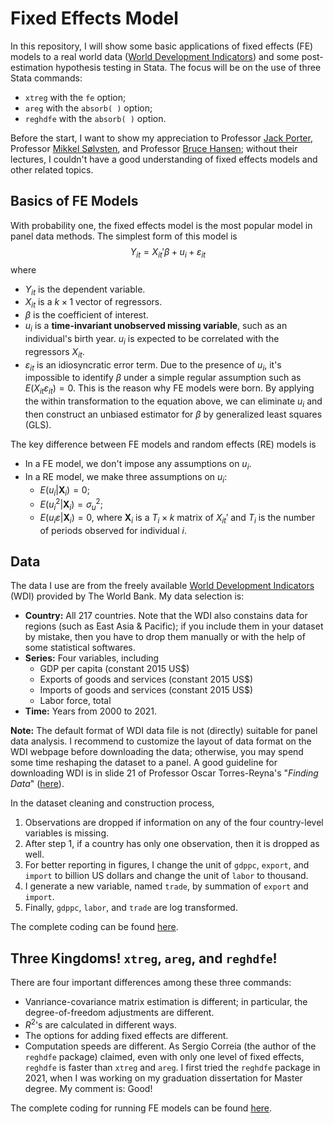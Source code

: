 # Fixed Effects Model
In this repository, I will show some basic applications of fixed effects (FE) models to a real world data ([World Development Indicators](https://databank.worldbank.org/source/world-development-indicators)) and some post-estimation hypothesis testing in Stata. The focus will be on the use of three Stata commands:
  * `xtreg` with the `fe` option;
  * `areg` with the `absorb( )` option;
  * `reghdfe` with the `absorb( )` option.

Before the start, I want to show my appreciation to Professor [Jack Porter](https://www.ssc.wisc.edu/~jrporter/), Professor [Mikkel Sølvsten](https://sites.google.com/site/mikkelsoelvsten/), and Professor [Bruce Hansen](https://www.ssc.wisc.edu/~bhansen/); without their lectures, I couldn't have a good understanding of fixed effects models and other related topics.


## Basics of FE Models
With probability one, the fixed effects model is the most popular model in panel data methods. The simplest form of this model is
$$Y_{it} = X_{it}'\beta + u_i + \varepsilon_{it}$$
where
  * $Y_{it}$ is the dependent variable.
  * $X_{it}$ is a $k \times 1$ vector of regressors.
  * $\beta$ is the coefficient of interest.
  * $u_i$ is a **time-invariant unobserved missing variable**, such as an individual's birth year. $u_i$ is expected to be correlated with the regressors $X_{it}$.
  * $\varepsilon_{it}$ is an idiosyncratic error term.
Due to the presence of $u_i$, it's impossible to identify $\beta$ under a simple regular assumption such as $E(X_{it} \varepsilon_{it}) = 0$. This is the reason why FE models were born. By applying the within transformation to the equation above, we can eliminate $u_i$ and then construct an unbiased estimator for $\beta$ by generalized least squares (GLS).

The key difference between FE models and random effects (RE) models is
  * In a FE model, we don't impose any assumptions on $u_i$.
  * In a RE model, we make three assumptions on $u_i$:
    * $E(u_i|\mathbf{X}_i) = 0$;
    * $E(u_i^2|\mathbf{X}_i) = \sigma_u^2$;
    * $E(u_i \varepsilon|\mathbf{X}_i) = 0$, where $\mathbf{X}_i$ is a $T_i \times k$ matrix of $X_{it}'$ and $T_i$ is the number of periods observed for individual $i$.


## Data
The data I use are from the freely available [World Development Indicators](https://databank.worldbank.org/source/world-development-indicators) (WDI) provided by The World Bank. My data selection is:
  * **Country:** All 217 countries. Note that the WDI also constains data for regions (such as East Asia & Pacific); if you include them in your dataset by mistake, then you have to drop them manually or with the help of some statistical softwares.
  * **Series:** Four variables, including
    * GDP per capita (constant 2015 US$)
    * Exports of goods and services (constant 2015 US$)
    * Imports of goods and services (constant 2015 US$)
    * Labor force, total
  * **Time:** Years from 2000 to 2021.

**Note:** The default format of WDI data file is not (directly) suitable for panel data analysis. I recommend to customize the layout of data format on the WDI webpage before downloading the data; otherwise, you may spend some time reshaping the dataset to a panel. A good guideline for downloading WDI is in slide 21 of Professor Oscar Torres-Reyna's "*Finding Data*" ([here](https://www.princeton.edu/~otorres/FindingData101.pdf)).

In the dataset cleaning and construction process,
  1. Observations are dropped if information on any of the four country-level variables is missing.
  1. After step 1, if a country has only one observation, then it is dropped as well.
  1. For better reporting in figures, I change the unit of `gdppc`, `export`, and `import` to billion US dollars and change the unit of `labor` to thousand.
  1. I generate a new variable, named `trade`, by summation of `export` and `import`.
  1. Finally, `gdppc`, `labor`, and `trade` are log transformed.

The complete coding can be found [here](./Dataset_Construction.do).

## Three Kingdoms! `xtreg`, `areg`, and `reghdfe`!
There are four important differences among these three commands:
  * Vanriance-covariance matrix estimation is different; in particular, the degree-of-freedom adjustments are different.
  * $R^2$'s are calculated in different ways.
  * The options for adding fixed effects are different.
  * Computation speeds are different. As Sergio Correia (the author of the `reghdfe` package) claimed, even with only one level of fixed effects, `reghdfe` is faster than `xtreg` and `areg`. I first tried the `reghdfe` package in 2021, when I was working on my graduation dissertation for Master degree. My comment is: Good!

The complete coding for running FE models can be found [here](./Fixed_Effects_Models.do).
